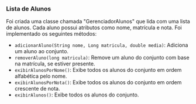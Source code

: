 ### Lista de Alunos

Foi criada uma classe chamada "GerenciadorAlunos" que lida com uma lista de alunos. Cada aluno possui atributos como nome, matrícula e nota. Foi implementado os seguintes métodos:

- `adicionarAluno(String nome, Long matricula, double media)`: Adiciona um aluno ao conjunto.
- `removerAluno(long matricula)`: Remove um aluno do conjunto com base na matrícula, se estiver presente.
- `exibirAlunosPorNome()`: Exibe todos os alunos do conjunto em ordem alfabética pelo nome.
- `exibirAlunosPorNota()`: Exibe todos os alunos do conjunto em ordem crescente de nota.
- `exibirAlunos()`: Exibe todos os alunos do conjunto.